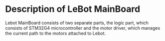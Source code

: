 # Description of LeBot MainBoard
Lebot MainBoard consists of two separate parts, the logic part, which consists of STM32G4 microcontroller and the motor driver, which manages the current path to the motors attached to Lebot.
